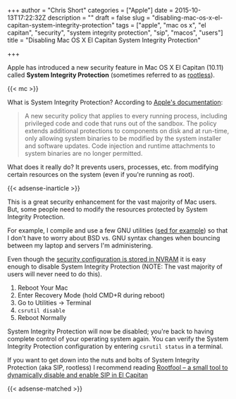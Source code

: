 +++
author = "Chris Short"
categories = ["Apple"]
date = 2015-10-13T17:22:32Z
description = ""
draft = false
slug = "disabling-mac-os-x-el-capitan-system-integrity-protection"
tags = ["apple", "mac os x", "el capitan", "security", "system integrity protection", "sip", "macos", "users"]
title = "Disabling Mac OS X El Capitan System Integrity Protection"

+++

Apple has introduced a new security feature in Mac OS X El Capitan (10.11) called **System Integrity Protection** (sometimes referred to as [rootless](http://arstechnica.co.uk/apple/2015/06/preview-os-x-el-capitans-first-beta-is-a-promising-heap-of-refinements/4/#h1)).

{{< mc >}}

What is System Integrity Protection? According to [Apple's documentation](https://developer.apple.com/library/prerelease/mac/releasenotes/MacOSX/WhatsNewInOSX/Articles/MacOSX10_11.html):

>A new security policy that applies to every running process, including privileged code and code that runs out of the sandbox. The policy extends additional protections to components on disk and at run-time, only allowing system binaries to be modified by the system installer and software updates. Code injection and runtime attachments to system binaries are no longer permitted.

What does it really do? It prevents users, processes, etc. from modifying certain resources on the system (even if you're running as root).

{{< adsense-inarticle >}}

This is a great security enhancement for the vast majority of Mac users. But, some people need to modify the resources protected by System Integrity Protection. 

For example, I compile and use a few GNU utilities ([sed for example](/gnu-sed-on-mac-os-x/)) so that I don't have to worry about BSD vs. GNU syntax changes when bouncing between my laptop and servers I'm administering.

Even though the [security configuration  is stored in NVRAM](https://developer.apple.com/library/mac/documentation/Security/Conceptual/System_Integrity_Protection_Guide/ConfiguringSystemIntegrityProtection/ConfiguringSystemIntegrityProtection.html) it is easy enough to disable System Integrity Protection (NOTE: The vast majority of users will never need to do this).

1. Reboot Your Mac
2. Enter Recovery Mode (hold CMD+R during reboot)
3. Go to Utilities -> Terminal
4. `csrutil disable`
5. Reboot Normally

System Integrity Protection will now be disabled; you're back to having complete control of your operating system again. You can verify the System Integrity Protection configuration by entering `csrutil status` in a terminal.

If you want to get down into the nuts and bolts of System Integrity Protection (aka SIP, rootless) I recommend reading [Rootfool – a small tool to dynamically disable and enable SIP in El Capitan](https://reverse.put.as/2015/10/12/rootfool-a-small-tool-to-dynamically-disable-and-enable-sip-in-el-capitan/)

{{< adsense-matched >}}